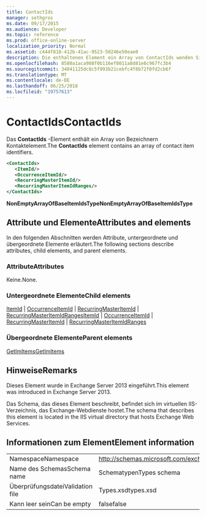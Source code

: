 ```yaml
---
title: ContactIds
manager: sethgros
ms.date: 09/17/2015
ms.audience: Developer
ms.topic: reference
ms.prod: office-online-server
localization_priority: Normal
ms.assetid: c444f818-412b-41ac-9523-50246e50eae0
description: Die enthaltenen Element ein Array von ContactIds wenden Sie sich an das Elementbezeichner.
ms.openlocfilehash: 8580a1aca908f0b116ef8011a8d81e6c967fc3b4
ms.sourcegitcommit: 34041125dc8c5f993b21cebfc4f8b72f0fd2cb6f
ms.translationtype: MT
ms.contentlocale: de-DE
ms.lasthandoff: 06/25/2018
ms.locfileid: "19757613"
---
```

# <a name="contactids"></a><span data-ttu-id="ad805-103">ContactIds</span><span class="sxs-lookup"><span data-stu-id="ad805-103">ContactIds</span></span>

<span data-ttu-id="ad805-104">Das **ContactIds** -Element enthält ein Array von Bezeichnern Kontaktelement.</span><span class="sxs-lookup"><span data-stu-id="ad805-104">The **ContactIds** element contains an array of contact item identifiers.</span></span> 
  
```XML
<ContactIds>
   <ItemId/>
   <OccurrenceItemId/>
   <RecurringMasterItemId/>
   <RecurringMasterItemIdRanges/>
</ContactIds>
```

 <span data-ttu-id="ad805-105">**NonEmptyArrayOfBaseItemIdsType**</span><span class="sxs-lookup"><span data-stu-id="ad805-105">**NonEmptyArrayOfBaseItemIdsType**</span></span>
## <a name="attributes-and-elements"></a><span data-ttu-id="ad805-106">Attribute und Elemente</span><span class="sxs-lookup"><span data-stu-id="ad805-106">Attributes and elements</span></span>

<span data-ttu-id="ad805-107">In den folgenden Abschnitten werden Attribute, untergeordnete und übergeordnete Elemente erläutert.</span><span class="sxs-lookup"><span data-stu-id="ad805-107">The following sections describe attributes, child elements, and parent elements.</span></span>
  
### <a name="attributes"></a><span data-ttu-id="ad805-108">Attribute</span><span class="sxs-lookup"><span data-stu-id="ad805-108">Attributes</span></span>

<span data-ttu-id="ad805-109">Keine.</span><span class="sxs-lookup"><span data-stu-id="ad805-109">None.</span></span>
  
### <a name="child-elements"></a><span data-ttu-id="ad805-110">Untergeordnete Elemente</span><span class="sxs-lookup"><span data-stu-id="ad805-110">Child elements</span></span>

<span data-ttu-id="ad805-111">[ItemId](itemid.md) | [OccurrenceItemId](occurrenceitemid.md) | [RecurringMasterItemId](recurringmasteritemid.md) | [RecurringMasterItemIdRanges](recurringmasteritemidranges.md)</span><span class="sxs-lookup"><span data-stu-id="ad805-111">[ItemId](itemid.md) | [OccurrenceItemId](occurrenceitemid.md) | [RecurringMasterItemId](recurringmasteritemid.md) | [RecurringMasterItemIdRanges](recurringmasteritemidranges.md)</span></span>
  
### <a name="parent-elements"></a><span data-ttu-id="ad805-112">Übergeordnete Elemente</span><span class="sxs-lookup"><span data-stu-id="ad805-112">Parent elements</span></span>

[<span data-ttu-id="ad805-113">GetImItems</span><span class="sxs-lookup"><span data-stu-id="ad805-113">GetImItems</span></span>](getimitems.md)
  
## <a name="remarks"></a><span data-ttu-id="ad805-114">Hinweise</span><span class="sxs-lookup"><span data-stu-id="ad805-114">Remarks</span></span>

<span data-ttu-id="ad805-115">Dieses Element wurde in Exchange Server 2013 eingeführt.</span><span class="sxs-lookup"><span data-stu-id="ad805-115">This element was introduced in Exchange Server 2013.</span></span>
  
<span data-ttu-id="ad805-116">Das Schema, das dieses Element beschreibt, befindet sich im virtuellen IIS-Verzeichnis, das Exchange-Webdienste hostet.</span><span class="sxs-lookup"><span data-stu-id="ad805-116">The schema that describes this element is located in the IIS virtual directory that hosts Exchange Web Services.</span></span>
  
## <a name="element-information"></a><span data-ttu-id="ad805-117">Informationen zum Element</span><span class="sxs-lookup"><span data-stu-id="ad805-117">Element information</span></span>

|||
|:-----|:-----|
|<span data-ttu-id="ad805-118">Namespace</span><span class="sxs-lookup"><span data-stu-id="ad805-118">Namespace</span></span>  <br/> |http://schemas.microsoft.com/exchange/services/2006/types  <br/> |
|<span data-ttu-id="ad805-119">Name des Schemas</span><span class="sxs-lookup"><span data-stu-id="ad805-119">Schema name</span></span>  <br/> |<span data-ttu-id="ad805-120">Schematypen</span><span class="sxs-lookup"><span data-stu-id="ad805-120">Types schema</span></span>  <br/> |
|<span data-ttu-id="ad805-121">Überprüfungsdatei</span><span class="sxs-lookup"><span data-stu-id="ad805-121">Validation file</span></span>  <br/> |<span data-ttu-id="ad805-122">Types.xsd</span><span class="sxs-lookup"><span data-stu-id="ad805-122">types.xsd</span></span>  <br/> |
|<span data-ttu-id="ad805-123">Kann leer sein</span><span class="sxs-lookup"><span data-stu-id="ad805-123">Can be empty</span></span>  <br/> |<span data-ttu-id="ad805-124">false</span><span class="sxs-lookup"><span data-stu-id="ad805-124">false</span></span>  <br/> |
   

